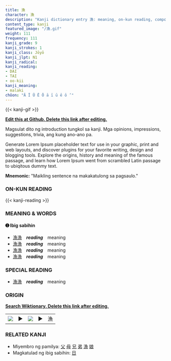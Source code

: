 ```yaml
---
title: 漁
character: 漁
description: "Kanji dictionary entry 漁: meaning, on-kun reading, compounds, origin, related kanji"
content_type: kanji
featured_image: "/漁.gif"
weight: 111
frequency: 111
kanji_grade: 9
kanji_strokes: 1
kanji_class: Jōyō
kanji_jlpt: N1
kanji_radical: 
kanji_reading: 
- DAI
- TAI
- oo-kii
kanji_meaning:
- malaki
chōon: "Ā Ī Ū Ē Ō ā ī ū ē ō ’"
---
```

[//]: # (Don't edit the line below. Kanji animated GIF code is automatically generated.)
{{< kanji-gif >}}

[//]: # (Edit below this line.)

**[Edit this at Github. Delete this link after editing.](https://github.com/tim0g/tim/tree/main/content/kanji/漁/index.md)**

Magsulat dito ng introduction tungkol sa kanji. Mga opinions, impressions, suggestions, trivia, ang kung ano-ano pa.

Generate Lorem Ipsum placeholder text for use in your graphic, print and web layouts, and discover plugins for your favorite writing, design and blogging tools. Explore the origins, history and meaning of the famous passage, and learn how Lorem Ipsum went from scrambled Latin passage to ubiqitous dummy text.
 
**Mnemonic:** "Maikling sentence na makakatulong sa pagsaulo."

### ON-KUN READING

[//]: # (Don't edit the line below. ON-KUN READING code is automatically generated.)
{{< kanji-reading >}}

### MEANING & WORDS

#### ➊ **Ibig sabihin**
  - [漁](../漁)[漁](../漁)　***reading***　meaning
  - [漁](../漁)[漁](../漁)　***reading***　meaning
  - [漁](../漁)[漁](../漁)　***reading***　meaning
  - [漁](../漁)[漁](../漁)　***reading***　meaning

### SPECIAL READING
  - [漁](../漁)[漁](../漁)　***reading***　meaning

### ORIGIN

**[Search Wiktionary. Delete this link after editing.](https://wiktionary.org/wiki/漁)**
<table class="kanji-table"><tr><td>
<img src="60px-漁-bronze.svg.png">
</td><td>▶</td><td>
<img src="60px-漁-oracle.svg.png">
</td><td>▶</td>
<td class="kanji-origin">漁</td>
</tr></table>

### RELATED KANJI
- Miyembro ng pamilya: [父](../父) [母](../母) [兄](../兄) [弟](../弟) [漁](../漁) [娘](../娘)
- Magkatulad ng ibig sabihin: [日](../日)
